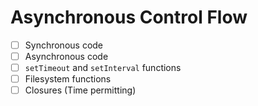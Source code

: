 # Asynchronous Control Flow

 - [ ]  Synchronous code
 - [ ]  Asynchronous code
 - [ ]  `setTimeout` and `setInterval` functions
 - [ ]  Filesystem functions
 - [ ]  Closures (Time permitting)
